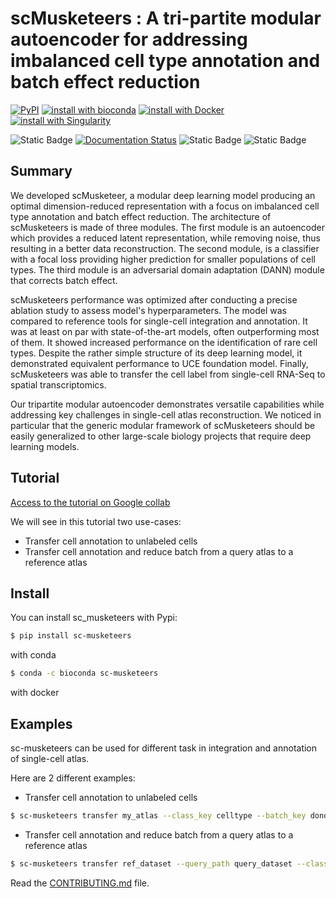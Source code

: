 # scMusketeers : A tri-partite modular autoencoder for addressing imbalanced cell type annotation and batch effect reduction

[![PyPI](https://img.shields.io/pypi/v/sc-musketeers)](https://pypi.org/project/sc-musketeers/)
[![install with bioconda](https://img.shields.io/badge/install%20with-bioconda-brightgreen.svg?style=flat)](https://anaconda.org/bioconda/sc-musketeers)
[![install with Docker](https://img.shields.io/badge/install%20with-docker-important.svg?style=flat-square&logo=docker)](https://biocontainers.pro/tools/sc-musketeers)
[![install with Singularity](https://img.shields.io/badge/install%20with-singularity-blue.svg?style=flat-square)](https://biocontainers.pro/tools/sc-musketeers)

![Static Badge](https://img.shields.io/badge/Packaging-Poetry-blue)
[![Documentation Status](https://readthedocs.org/projects/sc-musketeers/badge/?version=latest)](https://sc-musketeers.readthedocs.io/en/latest/?badge=latest)
![Static Badge](https://img.shields.io/badge/Docs-Mkdocs-red)
![Static Badge](https://img.shields.io/badge/Linting-flake8%20black%20mypy-yellow)

## Summary

We developed scMusketeer, a modular deep learning model producing an optimal dimension-reduced representation with a focus on imbalanced cell type annotation and batch effect reduction. The architecture of scMusketeers is made of three modules. The first module is an autoencoder which provides a reduced latent representation, while removing noise, thus resulting in a better data reconstruction. The second module, is a classifier with a focal loss providing higher prediction for smaller populations of cell types. The third module is an adversarial domain adaptation (DANN) module that corrects batch effect.

scMusketeers performance was optimized after conducting a precise ablation study to assess model's hyperparameters. The model was compared to reference tools for single-cell integration and annotation. It was at least on par with state-of-the-art models, often outperforming most of them. It showed increased performance on the identification of rare cell types. Despite the rather simple structure of its deep learning model, it demonstrated equivalent performance to UCE foundation model. Finally, scMusketeers was able to transfer the cell label from single-cell RNA-Seq to spatial transcriptomics. 

Our tripartite modular autoencoder demonstrates versatile capabilities while addressing key challenges in single-cell atlas reconstruction. We noticed in particular that the generic modular framework of scMusketeers should be easily generalized to other large-scale biology projects that require deep learning models.




## Tutorial

[Access to the tutorial on Google collab](https://colab.research.google.com/github/AntoineCollin/scMusketeers/blob/main/tutorial/scMusketeers-tutorial_deprez_lung.ipynb)

We will see in this tutorial two use-cases:
- Transfer cell annotation to unlabeled cells
- Transfer cell annotation and reduce batch from a query atlas to a reference atlas 

## Install

You can install sc_musketeers with Pypi:

```bash
$ pip install sc-musketeers
```
with conda

```bash
$ conda -c bioconda sc-musketeers
```

with docker


## Examples

sc-musketeers can be used for different task in integration and annotation of single-cell atlas. 

Here are 2 different examples:

- Transfer cell annotation to unlabeled cells

```bash
$ sc-musketeers transfer my_atlas --class_key celltype --batch_key donor --unlabeled_category=Unknown
```

- Transfer cell annotation and reduce batch from a query atlas to a reference atlas 

```bash
$ sc-musketeers transfer ref_dataset --query_path query_dataset --class_key=celltype --batch_key donor --unlabeled_category=Unknown
```



Read the [CONTRIBUTING.md](docs/contributing.md) file.
